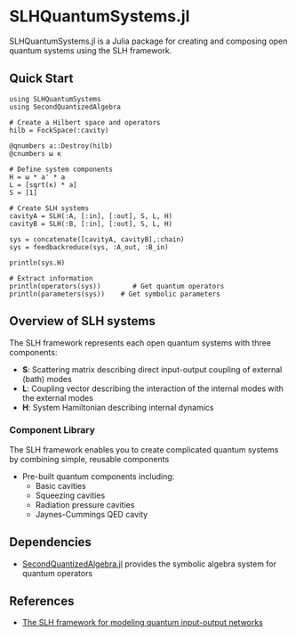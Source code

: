 # SLHQuantumSystems.jl

SLHQuantumSystems.jl is a Julia package for creating and composing open
quantum systems using the SLH framework. 

## Quick Start

```@example quick
using SLHQuantumSystems
using SecondQuantizedAlgebra

# Create a Hilbert space and operators
hilb = FockSpace(:cavity)

@qnumbers a::Destroy(hilb)
@cnumbers ω κ

# Define system components 
H = ω * a' * a
L = [sqrt(κ) * a]
S = [1]

# Create SLH systems
cavityA = SLH(:A, [:in], [:out], S, L, H)
cavityB = SLH(:B, [:in], [:out], S, L, H)

sys = concatenate([cavityA, cavityB],:chain)
sys = feedbackreduce(sys, :A_out, :B_in)

println(sys.H)

# Extract information
println(operators(sys))        # Get quantum operators
println(parameters(sys))    # Get symbolic parameters
```
## Overview of SLH systems

The SLH framework represents each open quantum systems with three components:
- **S**: Scattering matrix describing direct input-output coupling of external
  (bath) modes
- **L**: Coupling vector describing the interaction of the internal modes with
  the external modes 
- **H**: System Hamiltonian describing internal dynamics

### Component Library
The SLH framework enables you to create complicated quantum systems by combining
simple, reusable components
- Pre-built quantum components including:
  - Basic cavities
  - Squeezing cavities  
  - Radiation pressure cavities
  - Jaynes-Cummings QED cavity


## Dependencies

- [SecondQuantizedAlgebra.jl](https://github.com/qojulia/SecondQuantizedAlgebra.jl) provides the symbolic algebra system for quantum operators

## References

- [The SLH framework for modeling quantum input-output networks](https://arxiv.org/pdf/1611.00375)

